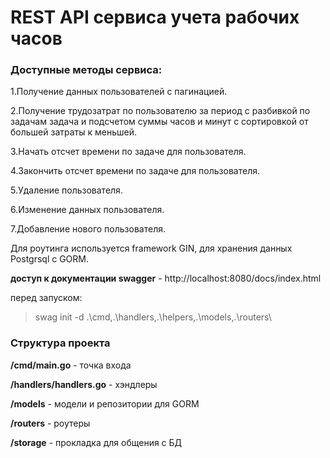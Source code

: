 # REST API сервиса учета рабочих часов

### Доступные методы сервиса: 

1.Получение данных пользователей с пагинацией.

2.Получение трудозатрат по пользователю за период с разбивкой по задачам задача и подсчетом суммы часов и минут с сортировкой от большей затраты к меньшей.

3.Начать отсчет времени по задаче для пользователя.

4.Закончить отсчет времени по задаче для пользователя.

5.Удаление пользователя.

6.Изменение данных пользователя.

7.Добавление нового пользователя.


Для роутинга используется framework GIN, для хранения данных Postgrsql c GORM.

**доступ к документации swagger** - http://localhost:8080/docs/index.html

перед запуском:
>swag init -d .\cmd\,.\handlers\,.\helpers\,.\models\,.\routers\

### Структура проекта

**/cmd/main.go** - точка входа

**/handlers/handlers.go** - хэндлеры 

**/models** - модели и репозитории для GORM 

**/routers** - роутеры

**/storage** - прокладка для общения с БД


